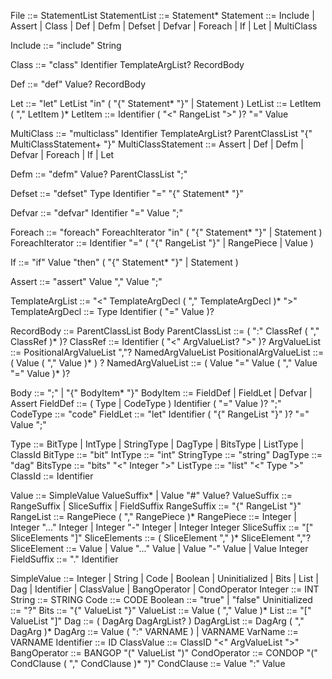 File ::= StatementList
StatementList ::= Statement*
Statement ::= Include | Assert | Class | Def | Defm | Defset | Defvar | Foreach | If | Let | MultiClass

Include ::= "include" String

Class ::= "class" Identifier TemplateArgList? RecordBody

Def ::= "def" Value? RecordBody

Let ::= "let" LetList "in" ( "{" Statement* "}" | Statement )
LetList ::= LetItem ( "," LetItem )*
LetItem ::= Identifier ( "<" RangeList ">" )? "=" Value

MultiClass ::= "multiclass" Identifier TemplateArgList? ParentClassList "{" MultiClassStatement+ "}"
MultiClassStatement ::= Assert | Def | Defm | Defvar | Foreach | If | Let

Defm ::= "defm" Value? ParentClassList ";"

Defset ::= "defset" Type Identifier "=" "{" Statement* "}"

Defvar ::= "defvar" Identifier "=" Value ";"

Foreach ::= "foreach" ForeachIterator "in" ( "{" Statement* "}" | Statement )
ForeachIterator ::= Identifier "=" ( "{" RangeList "}" | RangePiece | Value )

If ::= "if" Value "then" ( "{" Statement* "}" | Statement )

Assert ::= "assert" Value "," Value ";"

TemplateArgList ::= "<" TemplateArgDecl ( "," TemplateArgDecl )* ">"
TemplateArgDecl ::= Type Identifier ( "=" Value )?

RecordBody ::= ParentClassList Body
ParentClassList ::= ( ":" ClassRef ( "," ClassRef )* )?
ClassRef ::= Identifier ( "<" ArgValueList? ">" )?
ArgValueList ::= PositionalArgValueList ","? NamedArgValueList
PositionalArgValueList ::= ( Value ( "," Value )* ) ?
NamedArgValueList ::= ( Value "=" Value ( "," Value "=" Value )* )?

Body ::= ";" | "{" BodyItem* "}"
BodyItem ::= FieldDef | FieldLet | Defvar | Assert
FieldDef ::= ( Type | CodeType ) Identifier ( "=" Value )? ";"
CodeType ::= "code"
FieldLet ::= "let" Identifier ( "{" RangeList "}" )? "=" Value ";"

Type ::= BitType | IntType | StringType | DagType | BitsType | ListType | ClassId
BitType ::= "bit"
IntType ::= "int"
StringType ::= "string"
DagType ::= "dag"
BitsType ::= "bits" "<" Integer ">"
ListType ::= "list" "<" Type ">"
ClassId ::= Identifier

Value ::= SimpleValue ValueSuffix* | Value "#" Value?
ValueSuffix ::= RangeSuffix | SliceSuffix | FieldSuffix
RangeSuffix ::= "{" RangeList "}"
RangeList ::= RangePiece ( "," RangePiece )*
RangePiece ::= Integer | Integer "..." Integer | Integer "-" Integer | Integer Integer
SliceSuffix ::= "[" SliceElements "]"
SliceElements ::= ( SliceElement "," )* SliceElement ","?
SliceElement ::= Value | Value "..." Value | Value "-" Value | Value Integer
FieldSuffix ::= "." Identifier

SimpleValue ::= Integer | String | Code | Boolean | Uninitialized | Bits | List | Dag | Identifier | ClassValue | BangOperator | CondOperator 
Integer ::= INT
String ::= STRING
Code ::= CODE
Boolean ::= "true" | "false"
Uninitialized ::= "?"
Bits ::= "{" ValueList "}"
ValueList ::= Value ( "," Value )*
List ::= "[" ValueList "]"
Dag ::= ( DagArg DagArgList? )
DagArgList ::= DagArg ( "," DagArg )*
DagArg ::= Value ( ":" VARNAME ) | VARNAME
VarName ::= VARNAME
Identifier ::= ID
ClassValue ::= ClassID "<" ArgValueList ">"
BangOperator ::= BANGOP "(" ValueList ")"
CondOperator ::= CONDOP "(" CondClause ( "," CondClause )* ")"
CondClause ::= Value ":" Value

